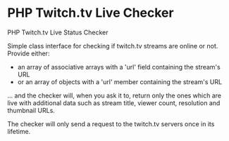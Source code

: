 PHP Twitch.tv Live Checker
==========================

PHP Twitch.tv Live Status Checker

Simple class interface for checking if twitch.tv streams are online or not. Provide either:

- an array of associative arrays with a 'url' field containing the stream's URL
- or an array of objects with a 'url' member containing the stream's URL

... and the checker will, when you ask it to, return only the ones which are live with additional data such as stream title, viewer count, resolution and thumbnail URLs.

The checker will only send a request to the twitch.tv servers once in its lifetime.

